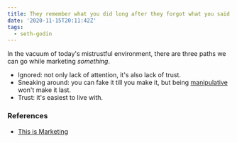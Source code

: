 ```yaml
---
title: They remember what you did long after they forgot what you said
date: '2020-11-15T20:11:42Z'
tags:
  - seth-godin
---
```


In the vacuum of today's mistrustful environment, there are three paths we can go while marketing *something*.

- Ignored: not only lack of attention, it's also lack of trust.
- Sneaking around: you can fake it till you make it, but being [manipulative](./manipulation.md) won't make it last.
- Trust: it's easiest to live with.

### References

- [This is Marketing](../books/this-is-marketing)
